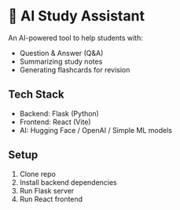 # 📘 AI Study Assistant

An AI-powered tool to help students with:
- Question & Answer (Q&A)
- Summarizing study notes
- Generating flashcards for revision

## Tech Stack
- Backend: Flask (Python)
- Frontend: React (Vite)
- AI: Hugging Face / OpenAI / Simple ML models

## Setup
1. Clone repo
2. Install backend dependencies
3. Run Flask server
4. Run React frontend

